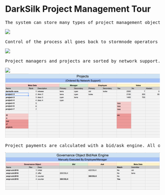 # DarkSilk Project Management Tour 

<pre>
The system can store many types of project management objects, such as projects (software and non-software). Users can be employees, volunteers or managers. Projects can also carry reports, milestones and bounties. Combined we can arrange projects however we see fix.
</pre>
![](img/object-types.png)

<pre>
Control of the process all goes back to stormnode operators and projects. Support for projects and project managers are signaled by counting votes. 
</pre>
![](img/project-manangement-flow.png)

<pre>
Project managers and projects are sorted by network support.
</pre>
![](img/project-managers.png)
![](img/projects.png)

<pre>
Project payments are calculated with a bid/ask engine. All other payments use this mechanism as well (expenses and salaries)
</pre>
![](img/bid-ask.png)
